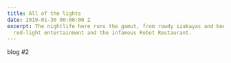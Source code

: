 ```yaml
---
title: All of the lights
date: 2019-01-30 00:00:00 Z
excerpt: The nightlife here runs the gamut, from rowdy izakayas and beer bars, to
  red-light entertainment and the infamous Robot Restaurant.
---
```


blog #2